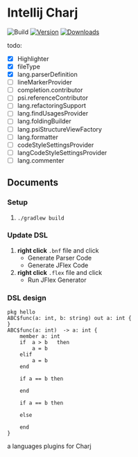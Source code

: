 # Intellij Charj

![Build](https://github.com/phodal/intellij-charj/workflows/Build/badge.svg)
[![Version](https://img.shields.io/jetbrains/plugin/v/15093-intellij-charj.svg)](https://plugins.jetbrains.com/plugin/15093-intellij-charj)
[![Downloads](https://img.shields.io/jetbrains/plugin/d/15093-intellij-charj.svg)](https://plugins.jetbrains.com/plugin/15093-intellij-charj)


todo:

 - [x] Highlighter
 - [x] fileType
 - [x] lang.parserDefinition
 - [ ] lineMarkerProvider
 - [ ] completion.contributor
 - [ ] psi.referenceContributor
 - [ ] lang.refactoringSupport
 - [ ] lang.findUsagesProvider
 - [ ] lang.foldingBuilder
 - [ ] lang.psiStructureViewFactory
 - [ ] lang.formatter
 - [ ] codeStyleSettingsProvider
 - [ ] langCodeStyleSettingsProvider
 - [ ] lang.commenter

## Documents

### Setup

1. `./gradlew build`

### Update DSL

1. **right click** `.bnf` file and click
    - Generate Parser Code
    - Generate JFlex Code
2. **right click** `.flex` file and click
    - Run JFlex Generator

### DSL design

```
pkg hello
ABC$func(a: int, b: string) out a: int {
}
ABC$func(a: int)  -> a: int {
    member a: int
    if  a > b   then
        a = b
    elif
        a = b
    end

    if a == b then

    end

    if a == b then

    else

    end
}
```

<!-- Plugin description -->
a languages plugins for Charj
<!-- Plugin description end -->
